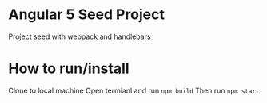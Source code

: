 # Angular 5 Seed Project
Project seed with webpack and handlebars

# How to run/install
Clone to local machine
Open termianl and run ```npm build```
Then run ```npm start```
